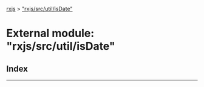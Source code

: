 [rxjs](../README.md) > ["rxjs/src/util/isDate"](../modules/_rxjs_src_util_isdate_.md)

# External module: "rxjs/src/util/isDate"

## Index

---

